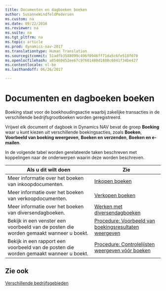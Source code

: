 ```yaml
---
title: Documenten en dagboeken boeken
author: SusanneWindfeldPedersen
ms.custom: na
ms.date: 09/22/2016
ms.reviewer: na
ms.suite: na
ms.tgt_pltfrm: na
ms.topic: article
ms.prod: dynamics-nav-2017
ms.translationtype: Human Translation
ms.sourcegitcommit: 51adfb3588099c496f0946ff71da5c6fe518f070
ms.openlocfilehash: a05460452ee67c97601480d1888c6041f34be427
ms.contentlocale: nl-be
ms.lasthandoff: 06/26/2017

---
```

    
# <a name="post-documents-and-journals"></a>Documenten en dagboeken boeken
Boeking staat voor de boekhoudingsactie waarbij zakelijke transacties in de verschillende bedrijfsgrootboeken worden geregistreerd.

Vrijwel elk document of dagboek in Dynamics NAV bevat de groep **Boeking** waar u kunt kiezen uit verschillende boekingsacties, zoals **Boeken**, **Voorbeeld van boeking weergeven**, **Boeken en verzenden**, **Boeken en e-mailen**.

In de volgende tabel worden gerelateerde taken beschreven met koppelingen naar de onderwerpen waarin deze worden beschreven.

|Als u dit wilt doen   |Zie   |
|-----|------| 
|Meer informatie over het boeken van inkoopdocumenten.|[Inkopen boeken](ui-post-purchases.md)| 
|Meer informatie over het boeken van verkoopdocumenten.|[Verkopen boeken](ui-post-sales.md)|
|Meer informatie over het boeken van diversendagboeken.|[Werken met diversendagboeken](ui-work-general-journals.md)|
|Bekijk in een venster een voorbeeld van de posten die worden gemaakt wanneer u boekt.|[Procedure: Voorbeeld van boekingsresultaten weergeven](ui-how-preview-post-results.md)|
|Bekijk in een rapport een voorbeeld van de posten die worden gemaakt wanneer u boekt.|[Procedure: Controlelijsten weergeven vóór boeken](ui-how-view-test-reports-posting.md)|

## <a name="see-also"></a>Zie ook
[Verschillende bedrijfsgebieden](ui-across-business-areas.md)

